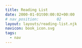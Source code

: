 ```yaml
---
title: Reading List
date: 2000-01-01t00:00:02+00:00
# nav_position:        02
layout: layouts/reading-list.njk
navicon: book_icon.svg
tags:
  - nav
---
```

